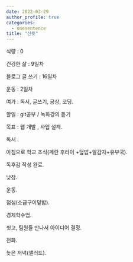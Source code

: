 ```yaml
---
date: 2022-03-29
author_profile: true
categories:
  - onesentence
title: "산뜻"
---
```


식량 : 0

건강한 삶 : 9일차 

블로그 글 쓰기 : 16일차

운동 : 2일차

여가 : 독서, 글쓰기, 공상, 코딩.

할일 : git공부 / 녹화강의 듣기

목표 : 웹 개발 , 사업 설계.

독서 : 



아침으로 학교 조식(계란 후라이 +덮밥+알감자+유부국).

독후감 작성 완료.

낮잠.

운동.

점심(소금구이덮밥).

경제학수업.

씻고, 팀원들 만나서 아이디어 결정.

전화.

늦은 저녁(샐러드).
